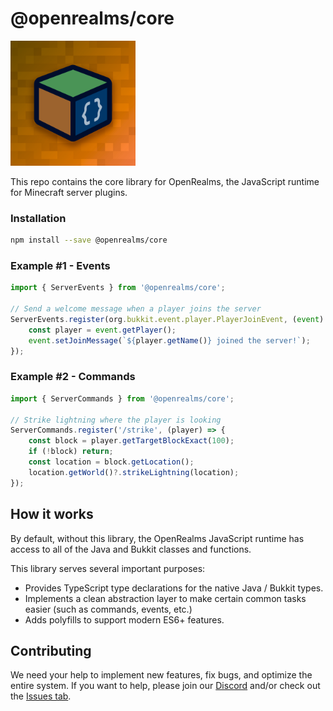 # @openrealms/core

<img src="https://github.com/projopenrealms/brand/blob/master/icon-solid/icon-solid.png" width="200" alt="OpenRealms Logo" />

This repo contains the core library for OpenRealms, the JavaScript runtime for Minecraft server plugins.

### Installation

```sh
npm install --save @openrealms/core
```

### Example #1 - Events

```ts
import { ServerEvents } from '@openrealms/core';

// Send a welcome message when a player joins the server
ServerEvents.register(org.bukkit.event.player.PlayerJoinEvent, (event) => {
	const player = event.getPlayer();
	event.setJoinMessage(`${player.getName()} joined the server!`);
});
```

### Example #2 - Commands

```ts
import { ServerCommands } from '@openrealms/core';

// Strike lightning where the player is looking
ServerCommands.register('/strike', (player) => {
	const block = player.getTargetBlockExact(100);
	if (!block) return;
	const location = block.getLocation();
	location.getWorld()?.strikeLightning(location);
});
```

## How it works

By default, without this library, the OpenRealms JavaScript runtime has access to all of the Java and Bukkit classes and functions.

This library serves several important purposes:

-   Provides TypeScript type declarations for the native Java / Bukkit types.
-   Implements a clean abstraction layer to make certain common tasks easier (such as commands, events, etc.)
-   Adds polyfills to support modern ES6+ features.

## Contributing

We need your help to implement new features, fix bugs, and optimize the entire system. If you want to help, please join our [Discord](https://discord.gg/bsTearKQsm) and/or check out the [Issues tab](https://github.com/projopenrealms/core/issues).
